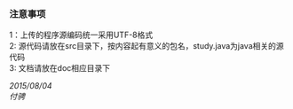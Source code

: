 ### 注意事项  
1：上传的程序源编码统一采用UTF-8格式  
2: 源代码请放在src目录下，按内容起有意义的包名，study.java为java相关的源代码  
3: 文档请放在doc相应目录下  
  
*2015/08/04*  
*付骋*  
